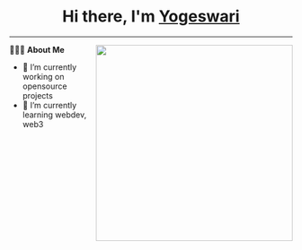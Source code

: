 <h1 align="center"> Hi there, I'm <a href="https://www.linkedin.com/in/chekka-yogeswari/">Yogeswari</a> </h1>

-----------------------------------------------------------
👨🏻‍💻 **About Me**<img src="https://raw.githubusercontent.com/sanjay-kv/sanjay-kv/main/Assets/illustration.png" min-width="300px" max-width="300px" width="350px" align="right"> 

- 🔭 I’m currently working on opensource projects
- 🌱 I’m currently learning webdev, web3


